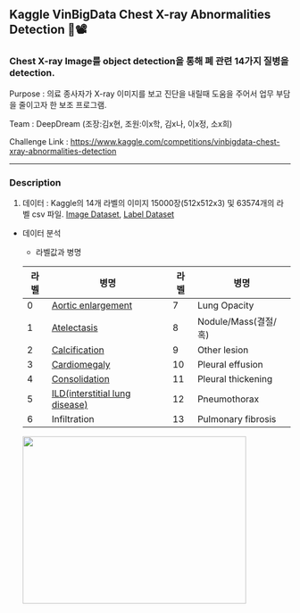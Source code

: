 ## Kaggle VinBigData Chest X-ray Abnormalities Detection 🏥📽

### Chest X-ray Image를 object detection을 통해 폐 관련 14가지 질병을 detection.  

Purpose : 의료 종사자가 X-ray 이미지를 보고 진단을 내릴때 도움을 주어서 업무 부담을 줄이고자 한 보조 프로그램.

Team : DeepDream (조장:김x현, 조원:이x학, 김x나, 이x정, 소x희)

Challenge Link : https://www.kaggle.com/competitions/vinbigdata-chest-xray-abnormalities-detection

---

### Description

1. 데이터 : Kaggle의 14개 라벨의 이미지 15000장(512x512x3)  및 63574개의 라벨 csv 파일. [Image Dataset](https://www.kaggle.com/datasets/awsaf49/vinbigdata-512-image-dataset), [Label Dataset](https://www.kaggle.com/datasets/awsaf49/vinbigdata-yolo-labels-dataset)

  - 데이터 분석
    - 라벨값과 병명
    
    |라벨|병명|라벨|병명|
    |----|----|----|----|
    |0 | [Aortic enlargement](https://www.baptisthealth.com/services/heart-care/conditions/aortic-aneurysm-enlarged-aorta)|7 | Lung Opacity|
    |1 | [Atelectasis](https://terms.naver.com/entry.naver?docId=927036&cid=51007&categoryId=51007)|8 | Nodule/Mass(결절/혹)|
    |2 | [Calcification](https://terms.naver.com/entry.naver?docId=493788&cid=60408&categoryId=55558)|9 | Other lesion|
    |3 | [Cardiomegaly](https://terms.naver.com/entry.naver?docId=927305&cid=51007&categoryId=51007)|10 | Pleural effusion|
    |4 | [Consolidation](https://blog.naver.com/daytoday_life/221561444265)|11 | Pleural thickening|
    |5 | [ILD(interstitial lung disease)](https://www.amc.seoul.kr/asan/healthinfo/disease/diseaseDetail.do?contentId=31848)|12 | Pneumothorax|
    |6 | Infiltration|13 | Pulmonary fibrosis|
    
    <img src="https://user-images.githubusercontent.com/103362361/188309386-e74a9214-643e-495b-acb5-cf72e455e5b9.jpg"  width="400" height="300"/>
  
<!--     |라벨|병명|사진|라벨|병명|사진|
    |----|----|----|----|----|----|
    |0 | [Aortic enlargement](https://www.baptisthealth.com/services/heart-care/conditions/aortic-aneurysm-enlarged-aorta)|<img src="https://user-images.githubusercontent.com/103362361/188856182-1965963c-7a6b-4fb2-a867-0a3ec25842a6.png"  width="200" height="200"/>|7 | Lung Opacity|<img src="https://user-images.githubusercontent.com/103362361/188861827-bfed1297-7fc1-46f2-8bd2-2d283a7eac82.png"  width="200" height="200"/>|
    |1 | [Atelectasis](https://terms.naver.com/entry.naver?docId=927036&cid=51007&categoryId=51007)|<img src="https://user-images.githubusercontent.com/103362361/188856681-f3db74aa-9db1-43be-9a6e-32b3b974b4f1.png"  width="200" height="200"/>|8 | Nodule/Mass(결절/혹)|<img src="https://user-images.githubusercontent.com/103362361/188862273-df3186e4-e80c-49e0-a8f2-ee8df3663684.png"  width="200" height="200"/>|
    |2 | [Calcification](https://terms.naver.com/entry.naver?docId=493788&cid=60408&categoryId=55558)|<img src="https://user-images.githubusercontent.com/103362361/188857391-3eaec5b8-6e2a-4cac-8cca-9d1b38212c6d.png"  width="200" height="200"/>|9 | Other lesion|<img src="https://user-images.githubusercontent.com/103362361/188862546-573d91d4-2cdc-4a69-b047-152ca706811e.png"  width="200" height="200"/>|
    |3 | [Cardiomegaly](https://terms.naver.com/entry.naver?docId=927305&cid=51007&categoryId=51007)|<img src="https://user-images.githubusercontent.com/103362361/188857765-79d8fef5-ad5d-4e1d-b923-46587cd76e49.png"  width="200" height="200"/>|10 | Pleural effusion|<img src="https://user-images.githubusercontent.com/103362361/188863451-88206ec6-a5b5-4c55-b683-4e4b5cedcb9a.png"  width="200" height="200"/>|
    |4 | [Consolidation](https://blog.naver.com/daytoday_life/221561444265)|<img src="https://user-images.githubusercontent.com/103362361/188860325-a53560df-ca0a-4065-9b2a-ed4810c071dc.png"  width="200" height="200"/>|11 | Pleural thickening|<img src="https://user-images.githubusercontent.com/103362361/188863622-733c3db1-7295-4010-8649-56f2310f2ad6.png"  width="200" height="200"/>|
    |5 | [ILD(interstitial lung disease)](https://www.amc.seoul.kr/asan/healthinfo/disease/diseaseDetail.do?contentId=31848)|<img src="https://user-images.githubusercontent.com/103362361/188860660-5e410681-6a88-4e24-8b68-91d70ed991f0.png"  width="200" height="200"/>|12 | Pneumothorax|<img src="https://user-images.githubusercontent.com/103362361/188863766-89054ee8-8ba3-4255-8c5d-e5da9f78c323.png"  width="200" height="200"/>|
    |6 | Infiltration|<img src="https://user-images.githubusercontent.com/103362361/188860923-6284177b-452c-466f-b2ac-19427f7d2507.png"  width="200" height="200"/>|13 | Pulmonary fibrosis|<img src="https://user-images.githubusercontent.com/103362361/188863911-78194e9b-8c39-4c4b-835e-d3240f70c444.png"  width="200" height="200"/>|
 -->


   

   
    
    
    
    
    

